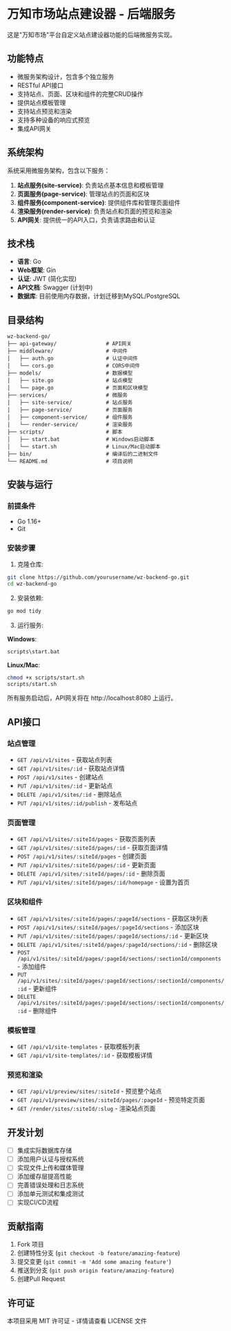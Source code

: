 # 万知市场站点建设器 - 后端服务

这是"万知市场"平台自定义站点建设器功能的后端微服务实现。

## 功能特点

- 微服务架构设计，包含多个独立服务
- RESTful API接口
- 支持站点、页面、区块和组件的完整CRUD操作
- 提供站点模板管理
- 支持站点预览和渲染
- 支持多种设备的响应式预览
- 集成API网关

## 系统架构

系统采用微服务架构，包含以下服务：

1. **站点服务(site-service)**: 负责站点基本信息和模板管理
2. **页面服务(page-service)**: 管理站点的页面和区块
3. **组件服务(component-service)**: 提供组件库和管理页面组件
4. **渲染服务(render-service)**: 负责站点和页面的预览和渲染
5. **API网关**: 提供统一的API入口，负责请求路由和认证

## 技术栈

- **语言**: Go
- **Web框架**: Gin
- **认证**: JWT (简化实现)
- **API文档**: Swagger (计划中)
- **数据库**: 目前使用内存数据，计划迁移到MySQL/PostgreSQL

## 目录结构

```
wz-backend-go/
├── api-gateway/                # API网关
├── middleware/                 # 中间件
│   ├── auth.go                 # 认证中间件
│   └── cors.go                 # CORS中间件
├── models/                     # 数据模型
│   ├── site.go                 # 站点模型
│   └── page.go                 # 页面和区块模型
├── services/                   # 微服务
│   ├── site-service/           # 站点服务
│   ├── page-service/           # 页面服务
│   ├── component-service/      # 组件服务
│   └── render-service/         # 渲染服务
├── scripts/                    # 脚本
│   ├── start.bat               # Windows启动脚本
│   └── start.sh                # Linux/Mac启动脚本
├── bin/                        # 编译后的二进制文件
└── README.md                   # 项目说明
```

## 安装与运行

### 前提条件

- Go 1.16+
- Git

### 安装步骤

1. 克隆仓库:

```bash
git clone https://github.com/yourusername/wz-backend-go.git
cd wz-backend-go
```

2. 安装依赖:

```bash
go mod tidy
```

3. 运行服务:

**Windows**:

```bash
scripts\start.bat
```

**Linux/Mac**:

```bash
chmod +x scripts/start.sh
scripts/start.sh
```

所有服务启动后，API网关将在 http://localhost:8080 上运行。

## API接口

### 站点管理

- `GET /api/v1/sites` - 获取站点列表
- `GET /api/v1/sites/:id` - 获取站点详情
- `POST /api/v1/sites` - 创建站点
- `PUT /api/v1/sites/:id` - 更新站点
- `DELETE /api/v1/sites/:id` - 删除站点
- `PUT /api/v1/sites/:id/publish` - 发布站点

### 页面管理

- `GET /api/v1/sites/:siteId/pages` - 获取页面列表
- `GET /api/v1/sites/:siteId/pages/:id` - 获取页面详情
- `POST /api/v1/sites/:siteId/pages` - 创建页面
- `PUT /api/v1/sites/:siteId/pages/:id` - 更新页面
- `DELETE /api/v1/sites/:siteId/pages/:id` - 删除页面
- `PUT /api/v1/sites/:siteId/pages/:id/homepage` - 设置为首页

### 区块和组件

- `GET /api/v1/sites/:siteId/pages/:pageId/sections` - 获取区块列表
- `POST /api/v1/sites/:siteId/pages/:pageId/sections` - 添加区块
- `PUT /api/v1/sites/:siteId/pages/:pageId/sections/:id` - 更新区块
- `DELETE /api/v1/sites/:siteId/pages/:pageId/sections/:id` - 删除区块
- `POST /api/v1/sites/:siteId/pages/:pageId/sections/:sectionId/components` - 添加组件
- `PUT /api/v1/sites/:siteId/pages/:pageId/sections/:sectionId/components/:id` - 更新组件
- `DELETE /api/v1/sites/:siteId/pages/:pageId/sections/:sectionId/components/:id` - 删除组件

### 模板管理

- `GET /api/v1/site-templates` - 获取模板列表
- `GET /api/v1/site-templates/:id` - 获取模板详情

### 预览和渲染

- `GET /api/v1/preview/sites/:siteId` - 预览整个站点
- `GET /api/v1/preview/sites/:siteId/pages/:pageId` - 预览特定页面
- `GET /render/sites/:siteId/:slug` - 渲染站点页面

## 开发计划

- [ ] 集成实际数据库存储
- [ ] 添加用户认证与授权系统
- [ ] 实现文件上传和媒体管理
- [ ] 添加缓存层提高性能
- [ ] 完善错误处理和日志系统
- [ ] 添加单元测试和集成测试
- [ ] 实现CI/CD流程

## 贡献指南

1. Fork 项目
2. 创建特性分支 (`git checkout -b feature/amazing-feature`)
3. 提交变更 (`git commit -m 'Add some amazing feature'`)
4. 推送到分支 (`git push origin feature/amazing-feature`)
5. 创建Pull Request

## 许可证

本项目采用 MIT 许可证 - 详情请查看 LICENSE 文件



